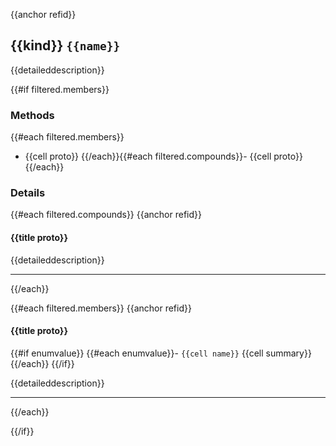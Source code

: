 {{anchor refid}}

## {{kind}} `{{name}}`

{{detaileddescription}}

{{#if filtered.members}}

### Methods

{{#each filtered.members}}
- {{cell proto}}
{{/each}}{{#each filtered.compounds}}- {{cell proto}}
{{/each}}

### Details

{{#each filtered.compounds}}
{{anchor refid}}

#### {{title proto}} 

{{detaileddescription}}

-----------------------------------

{{/each}}

{{#each filtered.members}}
{{anchor refid}}

#### {{title proto}}

{{#if enumvalue}}
{{#each enumvalue}}- `{{cell name}}` {{cell summary}}
{{/each}}
{{/if}}

{{detaileddescription}}

-----------------------------------

{{/each}}

{{/if}}

